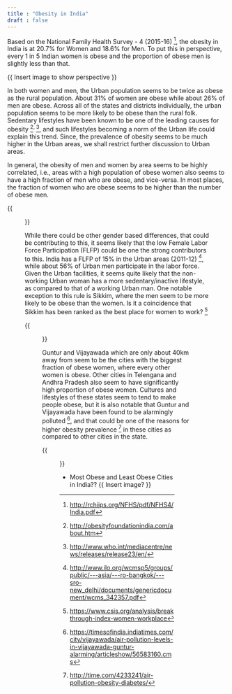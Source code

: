 ```yaml
---
title : "Obesity in India"
draft : false
---
```


Based on the National Family Health Survey - 4 (2015-16) [^fn:1], the obesity in India
is at 20.7% for Women and 18.6% for Men. To put this in perspective, every 1 in
5 Indian women is obese and the proportion of obese men is slightly less than
that.

{{ Insert image to show perspective }}

In both women and men, the Urban population seems to be twice as obese as the
rural population. About 31% of women are obese while about 26% of men are obese.
Across all of the states and districts individually, the urban population seems
to be more likely to be obese than the rural folk. Sedentary lifestyles have
been known to be one of the leading causes for
obesity [^fn:2]<sup>, </sup>[^fn:3], and such lifestyles
becoming a norm of the Urban life could explain this trend. Since, the
prevalence of obesity seems to be much higher in the Urban areas, we shall
restrict further discussion to Urban areas.

In general, the obesity of men and women by area seems to be highly correlated,
i.e., areas with a high population of obese women also seems to have a high
fraction of men who are obese, and vice-versa. In most places, the fraction of
women who are obese seems to be higher than the number of obese men.

{{<figure src="/images/obesity-men-women-state.png">}}

While there could be other gender based differences, that could be contributing
to this, it seems likely that the low Female Labor Force Participation (FLFP)
could be one the strong contributors to this. India has a FLFP of 15% in the
Urban areas (2011-12) [^fn:4], while about 56% of Urban men participate in the
labor force. Given the Urban facilities, it seems quite likely that the
non-working Urban woman has a more sedentary/inactive lifestyle, as compared to
that of a working Urban man. One notable exception to this rule is Sikkim, where
the men seem to be more likely to be obese than the women. Is it a coincidence
that Sikkim has been ranked as the best place for women to
work? [^fn:5]

{{<figure src="/images/obesity-men-women-district.png">}}

Guntur and Vijayawada which are only about 40km away from seem to be the cities
with the biggest fraction of obese women, where every other women is obese.
Other cities in Telengana and Andhra Pradesh also seem to have significantly
high proportion of obese women. Cultures and lifestyles of these states seem to
tend to make people obese, but it is also notable that Guntur and Vijayawada
have been found to be alarmingly polluted [^fn:6], and that could be one of
the reasons for higher obesity prevalence [^fn:7] in these cities as
compared to other cities in the state.

{{<figure src="/images/obesity-andhra.png">}}

-   Most Obese and Least Obese Cities in India??
    {{ Insert image? }}

[^fn:1]: <http://rchiips.org/NFHS/pdf/NFHS4/India.pdf>
[^fn:2]: <http://obesityfoundationindia.com/about.htm>
[^fn:3]: <http://www.who.int/mediacentre/news/releases/release23/en/>
[^fn:4]: <http://www.ilo.org/wcmsp5/groups/public/---asia/---ro-bangkok/---sro-new_delhi/documents/genericdocument/wcms_342357.pdf>
[^fn:5]: <https://www.csis.org/analysis/breakthrough-index-women-workplace>
[^fn:6]: <https://timesofindia.indiatimes.com/city/vijayawada/air-pollution-levels-in-vijayawada-guntur-alarming/articleshow/56583160.cms>
[^fn:7]: <http://time.com/4233241/air-pollution-obesity-diabetes/>
